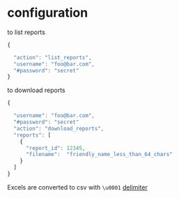 # configuration 

to list reports
```javascript
{

  "action": "list_reports",
  "username": "foo@bar.com",
  "#password": "secret"
}
```

to download reports
```javascript
{

  "username": "foo@bar.com",
  "#password": "secret"
  "action": "download_reports",
  "reports": [
    {
      "report_id": 12345,
      "filename":  "friendly_name_less_than_64_chars"
    }
  ]
}
```

Excels are converted to csv with `\u0001` [delimiter](https://www.fileformat.info/info/unicode/char/0001/index.htm)  
